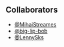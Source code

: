 ## Collaborators
- [@MihaiStreames](https://github.com/MihaiStreames)
- [@big-lip-bob](https://github.com/big-lip-bob)
- [@LennySks](https://github.com/LennySks)
